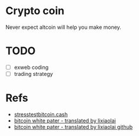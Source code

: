 # Crypto coin
Never expect altcoin will help you make money.

# TODO
 - [ ] exweb coding
 - [ ] trading strategy

# Refs
 - [stresstestbitcoin.cash](https://stresstestbitcoin.cash/)
 - [bitcoin white pater - translated by lixiaolai](http://lixiaolai.com/Bitcoin-Whitepaper-EN-CN.html)
 - [bitcoin white pater - translated by lixiaolai github](https://github.com/xiaolai/bitcoin-whitepaper-chinese-translation/blob/master/Bitcoin-Whitepaper-EN-CN.pdf)
